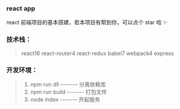 ### react app 

react 前端项目的基本搭建，若本项目有帮到你，可以点个 star 哈 ✨

### 技术栈：

> react16
> react-router4
> react-redux
> babel7
> webpack4
> express

### 开发环境：

> 1. npm run dll ------- 分离依赖库
> 2. npm run build ------- 打包文件
> 3. node index ------- 开起服务

